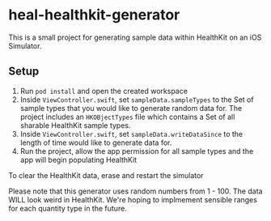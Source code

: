 # heal-healthkit-generator

This is a small project for generating sample data within HealthKit on an iOS Simulator. 

## Setup
1. Run `pod install` and open the created workspace
2. Inside `ViewController.swift`, set `sampleData.sampleTypes` to the Set of sample types that you would like to generate random data for. The project includes an `HKOBjectTypes` file which contains a Set of all sharable HealthKit sample types.
3. Inside `ViewController.swift`, set `sampleData.writeDataSince` to the length of time would like to generate data for.
3. Run the project, allow the app permission for all sample types and the app will begin populating HealthKit

To clear the HealthKit data, erase and restart the simulator

Please note that this generator uses random numbers from 1 - 100. The data WILL look weird in HealthKit. We're hoping to implmement sensible ranges for each quantity type in the future.

